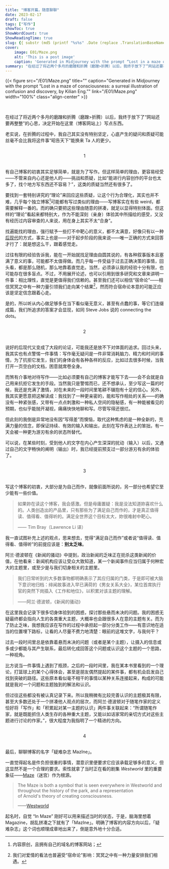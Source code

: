 ```yaml
---
title: "博客开篇，随意聊聊"
date: 2023-02-17  
draft: false
tags: ["写作"]
showToc: true
ShowWordCount: true
ShowReadingTime: true
slug: {{ substr (md5 (printf "%s%s" .Date (replace .TranslationBaseName "-" " " | title))) 4 8 }}
cover:
    image: E01/Maze.png
    alt: 'This is a post image'
    caption: 'Generated in Midjourney with the prompt “Lost in a maze of consciousness: a surreal illustration of confusion and discovery, by Kilian Eng.”'
summary: "在经过了将近两个多月的磨蹭和折腾（磨蹭>折腾）以后，我终于放下了“网站还要再整整”的心思，决定开始在这里（博客网站上）写点东西了。"
---
```


{{< figure src="/E01/Maze.png" title="" caption="Generated in Midjourney with the prompt “Lost in a maze of consciousness: a surreal illustration of confusion and discovery, by Kilian Eng.”" link="/E01/Maze.png" width="100%"  class="align-center" >}}

<br>

在经过了将近两个多月的磨蹭和折腾（磨蹭>折腾）以后，我终于放下了“网站还要再整整”的心思，决定开始在这里（博客网站上）写点东西。

老实说，在折腾的过程中，我自己其实没有特别坚定，心底产生的疑问和质疑可能丝毫不会比我将这件事“昭告天下”能换来 Ta 人的更少。<br>
<br>

<center>1</center>
<br>

有自己博客的初衷其实足够简单，就是为了写作。但这样简单的理由，更容易经受——不管来自内心还是他人的——挑战和质疑，比如“能进行内容创作的平台也太多了，找个地方写东西还不容易？”，这类的质疑当然还有很多了。

要找到一套特别讲究的“理论”来回应这些质疑，让这个行为合理化，其实也并不难，几乎每个独立博客[^1]可能都有写过类似的理由——写博客实在有些 weird，都需要解释一番的。而的确只要把这些理由随意的拼凑，就足以显得特别体面。但这样的“理论”看起来都特别大，作为不能深刻（亲身）体验其中所描绘的感受，又没有经历过内容审查的人来说，用在身上其实不太“合身”。

找遍能找的理由，强行赋予一些打不中靶心的意义，都不太满意，好像只有以一种[后现代](https://zh.wikipedia.org/zh-cn/%E5%90%8E%E7%8E%B0%E4%BB%A3%E4%B8%BB%E4%B9%89)的方式，事实上也是——对于起步阶段的我来说——唯一正确的方式来回答才行了：就是想这么干，跟着感觉走。

过往有限的经验告诉我，能在一开始就找足理由自圆其说的，有各种叙事版本且塞满了意义的事，可能都不太值得做。而几乎每一件受益于过去正确决策的事情，回头看，都是那么随机，那么地靠着直觉走。当然，必须承认我的经验十分有限，也可能存在很多盲点。不过，不用展开论述，也可以引用到很多研究和文章来讲明一件事：相比理性，直觉是更值得我们信赖的。甚至我们还可以相信“宿命论”——相信冥冥之中有一种力量引领我们走向某个结果[^2]，然而符合宿命论本意的可能正应该是坚定信念跟着心走。

是的，所以听从内心做足够多在当下看似毫无意义，甚至有点蠢的事，等它们连缀成篇，我们所追求的答案才会显现，如同 Steve Jobs 说的 connecting the dots。<br>
<br>

<center>2</center>
<br>

说好的后现代又变成了大段的论证，可能我还是放不下对体面的追求。回过头来，我其实也有点警惕一件事情：写作毫无疑问是一件非常消耗脑力、精力和时间的事情，为了抗拒它发生，我们的身体会有各种各样的反应，比如过去很多时候，当我打开一页空白的文档，困意就席卷全身。

而煞有介事地对待写作——比如必须要有自己的博客才能写下去——会不会就是自己用来抗拒它发生的手段。当然我只是警惕而已，还不想承认，至少写这一篇的时候，我还是充满了激情，对在未来的一段时间里笔耕不辍抱有十足的信心。另外，我其实更愿意把这解读成：我找到了一种更亲密的，能和写作相处的关系——的确没有一种紧张感，又带有一点点刺激和一种私人空间的隐秘感，有一种能被看见的预期，也似乎能抛开凝视，痛痛快快地聊和写。尽管写得还很烂。

但此刻的我倒是异常地没有因“写得差”而懊恼，取代这种焦虑的是一种全新的，充满力量的信念，即保证持续、有效的输入和输出，此刻在写作表达上的笨拙，有一天会被一种更为游刃有余的状态所替代。

可以说，在某些时刻，受到他人的文字在内心产生深深的扰动（输入）以后，又通过自己的文字畅快的阐明（输出）时，我已经提前预支过一部分游刃有余的体验了。<br>
<br>

<center>3</center>
<br>

写这个博客的初衷，大部分是为自己而作，就像前面所说的，另一部分也希望它至少能有一些价值。

>如果妳在读这个博客，我会感激。但是毋庸置疑：我是没法知道妳喜欢什么的。人类创造出的产品里，只有那些为了满足自己而作的，才是真正值得读、值得看、值得听的。满足全世界这个目标太大，妳很难射中靶心。
>
>—— Tim Bray（Lawrence Li 译）

我一直试图补充上述的观点，思来想去，觉得“满足自己而作”或者说“值得读、值得看、值得听”的前提应该是：**别太乏味**。

阿兰·德波顿在《新闻的骚动》中提到，政治新闻的乏味正在扼杀这类新闻的价值，在他看来：新闻机构应该让受众大致知道，某一个新闻事件应当归属于何种宏大的主题里，或至少是与我们切身相关的主题里。

> 我们日常听到的大多数事物都明确表示了其应归属的门类，于是即可被大脑下意识地归档：绯闻故事进入早已满荷的《男女关系大全》，某位首席执行官的突然下岗插入《工作和地位》，以积累对该主题的理解。
> 
> ——阿兰·德波顿，《新闻的骚动》

在这里我会记录下很多切身体验到的困惑，探讨那些悬而未决的问题。我的困惑无疑最终都会指向人生的各类重大主题，大概率也会跟很多人在意的主题有关。而为了防止乏味，我想我应该在写作的过程中承担起一部分分类工作——有意识地在适当的位置埋下路标，让看的人尽量不费力地清楚：眼前的这堆文字，与我何干？

过去一段时间里总是依靠着悬而未决的问题（或者是某个主题），让摄入的信息或多或少都能与其产生联系，最后转化成回答这个问题或认识这个主题的一个思路，一种视角。

比方说当一件事情上遇到了瓶颈，之后的一段时间里，我在某本书里看到的一个理论，打篮球上的某个心得体会，甚至是朋友偶然提起的某件事，都有机会启发自己找到突破的路径。这些原本看似毫不相干的事情以某种关系连接起来，构成的可能就是我对一个问题和主题独到的解法和认识。

但过往这些都没有被认真记录下来。所以我稍微有比较完善认识的主题极其有限，甚至大多数还处于一个拼凑他人观点的层次，而阿兰·德波顿对于随笔作家的定义恰好将「写作」和「积累起对某一主题的认识」两件事关联起来：“所谓随笔作家，就是既能抓住人类生存的各种重大主题，又能以如话家常的亲切方式对这些主题进行讨论的作家。”，很大程度为我指明了一个精进的方向。<br>
<br>

<center>4</center>
<br>

最后，聊聊博客的名字「疑难杂志 MazIne」。

一直觉得起名是件负担很重的事情，潜意识里便要求它应该承载足够多的意义，但这显然不是一个合理的要求。索性就拿了当时正在看的剧集 *Westworld*  里的重要象征——[Maze](https://westworld.fandom.com/wiki/The_Maze)（迷宫）作为根源。

> The Maze is both a symbol that is seen everywhere in Westworld and throughout the history of the park, and a representation of Arnold's theory of creating consciousness.
> 
> ——[Westworld](https://westworld.fandom.com/wiki/Westworld_Wiki) 

起名时，自觉 “In Maze” 刚好可以用来描述当时的状态，于是，脑海里想着 Magazine，胡乱拼凑之下就有了「MazIne」。明确了博客的内容方向以后，「疑难杂志」这个词也顺理成章地出来了，倒是意外地十分合适。

[^1]: 内容原创，且拥有自己的域名的博客网站；
[^2]: 我们对爱情的看法也普遍受“宿命论”影响：冥冥之中有一种力量安排我们相遇。